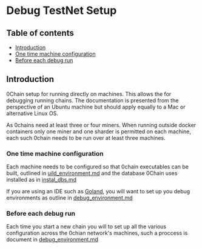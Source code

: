 # Debug TestNet Setup

## Table of contents

- [Introduction](#introduction)
- [One time machine configuration](#one-time-machine-configuration)
- [Before each debug run](#before-each-debug-run)

## Introduction

0Chain setup for running directly on machines. This allows the
for debugging running chains. The documentation is presented
from the perspective of an Ubuntu machine but should apply equally to
a Mac or alternative Linux OS.

As 0chains need at least three or four miners. When running outside docker containers
only one miner and one sharder is permitted on each machine, each such 0chain needs
to be run over at least three machines. 

### One time machine configuration

Each machine needs to be configured so that 0chain executables can be built, outlined in 
[uild_environment.md](https://github.com/0chain/0chain/blob/debug_builds/local/build_environment.md)
and the database 0Chain uses installed as in
[instal_dbs.md](https://github.com/0chain/0chain/blob/debug_builds/local/install_dbs.md)

If you are using an IDE such as
[Goland](https://www.jetbrains.com/go/promo/?gclid=CjwKCAiAm-2BBhANEiwAe7eyFHLK4O3pHcNb0Vi_q4l5pOkSoeLN4XTYNFXJYeJbFBWQ0NzEeTEixBoCAEoQAvD_BwE),
you will want to set up you debug environments as outline in 
[debug_environment.md](https://github.com/0chain/0chain/blob/debug_builds/local/dubug_environment.md)

### Before each debug run

Each time you start a new chain you will to set up all the various configuration across the
0chian network's machines, such a proccess is document in 
[debug_environment.md](https://github.com/0chain/0chain/blob/debug_builds/local/dubug_environment.md#debug-config-files)